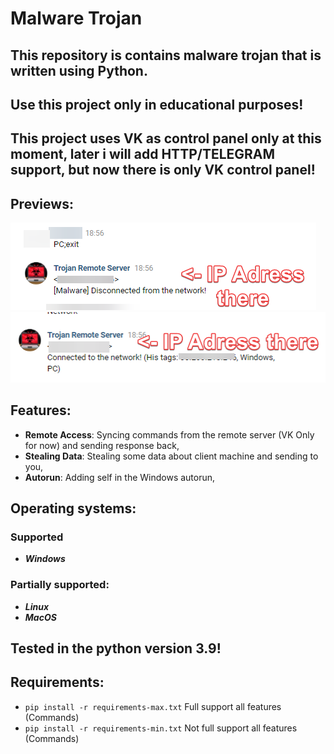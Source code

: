 # **Malware Trojan**
## This repository is contains malware trojan that is written using Python.
## **Use this project only in educational purposes!**
## This project uses VK as control panel only at this moment, later i will add HTTP/TELEGRAM support, but now there is only VK control panel!

## Previews:
![img](previews/preview-commands.png)
![img](previews/preview-connected.png)

## Features:
- **Remote Access**: Syncing commands from the remote server (VK Only for now) and sending response back,
- **Stealing Data**: Stealing some data about client machine and sending to you,
- **Autorun**: Adding self in the Windows autorun,



## Operating systems:
### Supported
- **_Windows_**
### Partially supported:
- **_Linux_**
- **_MacOS_**

## Tested in the python version 3.9!

## Requirements:
- ```pip install -r requirements-max.txt``` Full support all features (Commands)
- ```pip install -r requirements-min.txt``` Not full support all features (Commands)
